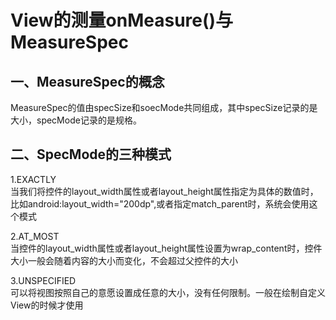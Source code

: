View的测量onMeasure()与MeasureSpec
===
一、MeasureSpec的概念
---
MeasureSpec的值由specSize和soecMode共同组成，其中specSize记录的是大小，specMode记录的是规格。

二、SpecMode的三种模式
---
1.EXACTLY</Br>
当我们将控件的layout_width属性或者layout_height属性指定为具体的数值时，比如android:layout_width="200dp",或者指定match_parent时，系统会使用这个模式

2.AT_MOST</Br>
当控件的layout_width属性或者layout_height属性设置为wrap_content时，控件大小一般会随着内容的大小而变化，不会超过父控件的大小

3.UNSPECIFIED</Br>
可以将视图按照自己的意愿设置成任意的大小，没有任何限制。一般在绘制自定义View的时候才使用